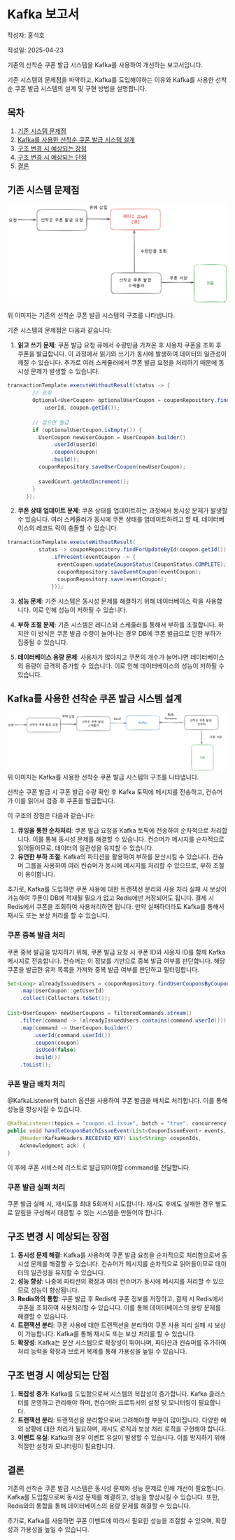 # Kafka 보고서

작성자: 홍석호

작성일: 2025-04-23

기존의 선착순 쿠폰 발급 시스템을 Kafka를 사용하여 개선하는 보고서입니다.

기존 시스템의 문제점을 파악하고, Kafka를 도입해야하는 이유와 Kafka를 사용한 선착순 쿠폰 발급 시스템의 설계 및 구현 방법을 설명합니다.

## 목차
1. [기존 시스템 문제점](#기존-시스템-문제점)
2. [Kafka를 사용한 선착순 쿠폰 발급 시스템 설계](#kafka를-사용한-선착순-쿠폰-발급-시스템-설계)
3. [구조 변경 시 예상되는 장점](#구조-변경-시-예상되는-장점)
4. [구조 변경 시 예상되는 단점](#구조-변경-시-예상되는-단점)
5. [결론](#결론)

## 기존 시스템 문제점
![img_9.png](image/기존_선착순_쿠폰_발급.png)

위 이미지는 기존의 선착순 쿠폰 발급 시스템의 구조를 나타냅니다.

기존 시스템의 문제점은 다음과 같습니다:
1. **읽고 쓰기 문제**: 쿠폰 발급 요청 큐에서 수량만큼 가져온 후 사용자 쿠폰을 조회 후 쿠폰을 발급합니다. 이 과정에서 읽기와 쓰기가 동시에 발생하여 데이터의 일관성이 깨질 수 있습니다.
추가로 여러 스케줄러에서 쿠폰 발급 요청을 처리하기 때문에 동시성 문제가 발생할 수 있습니다.
```java
transactionTemplate.executeWithoutResult(status -> {
        // 조회
        Optional<UserCoupon> optionalUserCoupon = couponRepository.findUserCouponForUpdateByUserIdAndCouponId(
            userId, coupon.getId());

        // 없으면 발급
        if (optionalUserCoupon.isEmpty()) {
          UserCoupon newUserCoupon = UserCoupon.builder()
              .userId(userId)
              .coupon(coupon)
              .build();
          couponRepository.saveUserCoupon(newUserCoupon);

          savedCount.getAndIncrement();
        }
      });
```

2. **쿠폰 상태 업데이트 문제**: 쿠폰 상태를 업데이트하는 과정에서 동시성 문제가 발생할 수 있습니다. 여러 스케줄러가 동시에 쿠폰 상태를 업데이트하려고 할 때, 데이터베이스의 레코드 락이 충돌할 수 있습니다.
```java
transactionTemplate.executeWithoutResult(
          status -> couponRepository.findForUpdateById(coupon.getId())
              .ifPresent(eventCoupon -> {
                eventCoupon.updateCouponStatus(CouponStatus.COMPLETE);
                couponRepository.saveEventCoupon(eventCoupon);
                couponRepository.save(eventCoupon);
              }));
```

3. **성능 문제**: 기존 시스템은 동시성 문제를 해결하기 위해 데이터베이스 락을 사용합니다. 이로 인해 성능이 저하될 수 있습니다.

4. **부하 조절 문제**: 기존 시스템은 레디스와 스케줄러를 통해서 부하를 조절합니다. 하지만 이 방식은 쿠폰 발급 수량이 늘어나는 경우 DB에 쿠폰 발급으로 인한 부하가 집중될 수 있습니다.

5. **데이터베이스 용량 문제**: 사용자가 많아지고 쿠폰의 개수가 늘어나면 데이터베이스의 용량이 급격히 증가할 수 있습니다. 이로 인해 데이터베이스의 성능이 저하될 수 있습니다.

## Kafka를 사용한 선착순 쿠폰 발급 시스템 설계
![kafka_coupon_issue.png](image/kafka_coupon_issue.png)
위 이미지는 Kafka를 사용한 선착순 쿠폰 발급 시스템의 구조를 나타냅니다.

선착순 쿠폰 발급 시 쿠폰 발급 수량 확인 후 Kafka 토픽에 메시지를 전송하고, 컨슈머가 이를 읽어서 검증 후 쿠폰을 발급합니다.

이 구조의 장점은 다음과 같습니다:
1. **큐잉을 통한 순차처리**: 쿠폰 발급 요청을 Kafka 토픽에 전송하여 순차적으로 처리합니다. 이를 통해 동시성 문제를 해결할 수 있습니다. 컨슈머가 메시지를 순차적으로 읽어들이므로, 데이터의 일관성을 유지할 수 있습니다.
2. **유연한 부하 조절**: Kafka의 파티션을 활용하여 부하를 분산시킬 수 있습니다. 컨슈머 그룹을 사용하여 여러 컨슈머가 동시에 메시지를 처리할 수 있으므로, 부하 조절이 용이합니다.

추가로, Kafka를 도입하면 쿠폰 사용에 대한 트랜잭션 분리와 사용 처리 실패 시 보상이 가능하여 쿠폰이 DB에 적재될 필요가 없고 Redis에만 저장되어도 됩니다. 
결제 시 Redis에서 쿠폰을 조회하여 사용처리하면 됩니다. 만약 실패하더라도 Kafka를 통해서 재시도 또는 보상 처리를 할 수 있습니다.

### 쿠폰 중복 발급 처리
쿠폰 중복 발급을 방지하기 위해, 쿠폰 발급 요청 시 쿠폰 ID와 사용자 ID를 함께 Kafka 메시지로 전송합니다. 컨슈머는 이 정보를 기반으로 중복 발급 여부를 판단합니다.
해당 쿠폰을 발급한 유저 목록을 가져와 중복 발급 여부를 판단하고 필터링합니다.
```java
Set<Long> alreadyIssuedUsers = couponRepository.findUserCouponsByCouponId(coupon.getId()).stream()
    .map(UserCoupon::getUserId)
    .collect(Collectors.toSet());

List<UserCoupon> newUserCoupons = filteredCommands.stream()
    .filter(command -> !alreadyIssuedUsers.contains(command.userId()))
    .map(command -> UserCoupon.builder()
        .userId(command.userId())
        .coupon(coupon)
        .isUsed(false)
        .build())
    .toList();
```

### 쿠폰 발급 배치 처리
@KafkaListener의 batch 옵션을 사용하여 쿠폰 발급을 배치로 처리합니다. 이를 통해 성능을 향상시킬 수 있습니다.
```java
@KafkaListener(topics = "coupon.v1.issue", batch = "true", concurrency = "1")
public void handleCouponBatchIssueEvent(List<CouponIssueEvent> events,
    @Header(KafkaHeaders.RECEIVED_KEY) List<String> couponIds,
    Acknowledgment ack) {
}
```
이 후에 쿠폰 서비스에 리스트로 발급되어야할 command를 전달합니다.

### 쿠폰 발급 실패 처리
쿠폰 발급 실패 시, 재시도를 최대 5회까지 시도합니다. 재시도 후에도 실패한 경우 별도로 알림을 구성해서 대응할 수 있는 시스템을 만들어야 합니다.

## 구조 변경 시 예상되는 장점
1. **동시성 문제 해결**: Kafka를 사용하여 쿠폰 발급 요청을 순차적으로 처리함으로써 동시성 문제를 해결할 수 있습니다. 컨슈머가 메시지를 순차적으로 읽어들이므로 데이터의 일관성을 유지할 수 있습니다.
2. **성능 향상**: 나중에 파티션의 확장과 여러 컨슈머가 동시에 메시지를 처리할 수 있으므로 성능이 향상됩니다.
3. **Redis와의 통합**: 쿠폰 발급 후 Redis에 쿠폰 정보를 저장하고, 결제 시 Redis에서 쿠폰을 조회하여 사용처리할 수 있습니다. 이를 통해 데이터베이스의 용량 문제를 해결할 수 있습니다.
4. **트랜잭션 분리**: 쿠폰 사용에 대한 트랜잭션을 분리하여 쿠폰 사용 처리 실패 시 보상이 가능합니다. Kafka를 통해 재시도 또는 보상 처리를 할 수 있습니다.
5. **확장성**: Kafka는 분산 시스템으로 확장성이 뛰어나며, 파티션과 컨슈머를 추가하여 처리 능력을 확장과 브로커 복제를 통해 가용성을 높일 수 있습니다.

## 구조 변경 시 예상되는 단점
1. **복잡성 증가**: Kafka를 도입함으로써 시스템의 복잡성이 증가합니다. Kafka 클러스터를 운영하고 관리해야 하며, 컨슈머와 프로듀서의 설정 및 모니터링이 필요합니다.
2. **트랜잭션 분리**: 트랜잭션을 분리함으로써 고려해야할 부분이 많아집니다. 다양한 예외 상황에 대한 처리가 필요하며, 재시도 로직과 보상 처리 로직을 구현해야 합니다.
3. **이벤트 유실**: Kafka의 경우 이벤트 유실이 발생할 수 있습니다. 이를 방지하기 위해 적절한 설정과 모니터링이 필요합니다.

## 결론
기존의 선착순 쿠폰 발급 시스템은 동시성 문제와 성능 문제로 인해 개선이 필요합니다. Kafka를 도입함으로써 동시성 문제를 해결하고, 성능을 향상시킬 수 있습니다. 
또한, Redis와의 통합을 통해 데이터베이스의 용량 문제를 해결할 수 있습니다.

추가로, Kafka를 사용하면 쿠폰 이벤트에 따라서 필요한 성능을 조절할 수 있으며, 확장성과 가용성을 높일 수 있습니다.